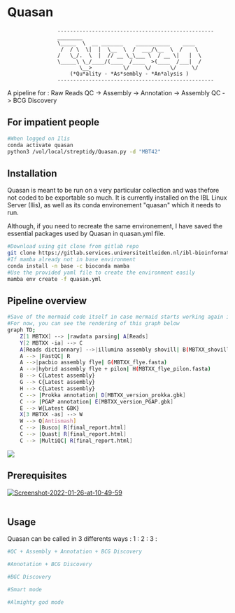 # Quasan
					--------------------------------------------------  
					________                                
					\_____  \  __ _______    ___________    ____    
					 /  / \  \|  |  \__  \  /  ___/\__  \  /    \   
					/   \_/.  \  |  // __ \_\___ \  / __ \|   |  \   
					\_____\ \_/____/(____  /____  >(____  /___|  /   
					       \__>          \/     \/      \/     \/   
					    (*Qu*ality - *As*sembly - *An*alysis )  
					--------------------------------------------------		
A pipeline for : Raw Reads QC -> Assembly -> Annotation -> Assembly QC -> BCG Discovery
## For impatient people

```bash
#When logged on Ilis
conda activate quasan
python3 /vol/local/streptidy/Quasan.py -d "MBT42"
```

## Installation

Quasan is meant to be run on a very particular collection and was thefore not coded to be exportable so much.
It is currently installed on the IBL Linux Server (Ilis), as well as its conda environement "quasan" which it needs to run.

Although, if you need to recreate the same environement, I have saved the essential packages used by Quasan in quasan.yml file.

```bash
#Download using git clone from gitlab repo
git clone https://gitlab.services.universiteitleiden.nl/ibl-bioinformatic/streptidy.git
#If mamba already not in base environment
conda install -n base -c bioconda mamba
#Use the provided yaml file to create the environment easily
mamba env create -f quasan.yml
```

## Pipeline overview 

```bash
#Save of the mermaid code itself in case mermaid starts working again in gitlab
#For now, you can see the rendering of this graph below
graph TD;
    Z[1 MBTXX] --> |rawdata parsing| A[Reads]
    Y[2 MBTXX -ia] --> C
    A[Reads dictionnary] -->|illumina assembly shovill| B(MBTXX_shovill.fasta)
    A --> |FastQC| R
    A -->|pacbio assembly flye| G(MBTXX_flye.fasta)
    A -->|hybrid assembly flye + pilon| H(MBTXX_flye_pilon.fasta)
    B --> C{Latest assembly}
    G --> C{Latest assembly}
    H --> C{Latest assembly}
    C --> |Prokka annotation| D[MBTXX_version_prokka.gbk]
    C --> |PGAP annotation| E[MBTXX_version_PGAP.gbk]
    E --> W{Latest GBK}
    X[3 MBTXX -as] --> W
    W --> Q[Antismash]
    C --> |Busco| R[final_report.html]
    C --> |Quast| R[final_report.html]
    C --> |MultiQC| R[final_report.html]
```

[![](https://mermaid.ink/img/pako:eNqNU11PwjAU_Ss3fdIoJOobDyYMEBIlATUB3Qi5bIU1dO3SdpqF8t8t61Cm0bin9nzltqfbkVgmlHTIRmGewnM_EuC-1_AKxsHzfL6AVusWrML3BA1CjkozsbHQDR8pJnrh5S_htZdDi6G39DxT6yBhsWFSCFRlxVvGeZExgYBa02zFS9CpfHOoheCsylrWQHuN2uB5nefnuXPQtGfh8QS1OcYrJr8C17ykFoZ12mH3M8qm5UqxpGmCC8gZl8LC6MS8rLBGROCPuntAQ7X5DNl7dvgnO_qT7flzTpTcbt0dCSENHi7QQj_0I71RV4UUy7yStDer7aJpHXYnDePgm_EgOLENKtvsOM8wuK9HmYc3x3JR-3JnnplVm2nYFYbpDHXanCAodCxdR-Ha9cyXiuZSmXZqMt7UTQt3pf_QjQtuWNX6L0pySTKqMmSJe9C7AxIRk9KMRqTjlgmqbUQisXe6InfvmQ4SZqQinTVyTS8JFkY-lSImHaMKehT1GbqfI6tV-w-8Awov)](https://mermaid.live/edit#pako:eNqNU11PwjAU_Ss3fdIoJOobDyYMEBIlATUB3Qi5bIU1dO3SdpqF8t8t61Cm0bin9nzltqfbkVgmlHTIRmGewnM_EuC-1_AKxsHzfL6AVusWrML3BA1CjkozsbHQDR8pJnrh5S_htZdDi6G39DxT6yBhsWFSCFRlxVvGeZExgYBa02zFS9CpfHOoheCsylrWQHuN2uB5nefnuXPQtGfh8QS1OcYrJr8C17ykFoZ12mH3M8qm5UqxpGmCC8gZl8LC6MS8rLBGROCPuntAQ7X5DNl7dvgnO_qT7flzTpTcbt0dCSENHi7QQj_0I71RV4UUy7yStDer7aJpHXYnDePgm_EgOLENKtvsOM8wuK9HmYc3x3JR-3JnnplVm2nYFYbpDHXanCAodCxdR-Ha9cyXiuZSmXZqMt7UTQt3pf_QjQtuWNX6L0pySTKqMmSJe9C7AxIRk9KMRqTjlgmqbUQisXe6InfvmQ4SZqQinTVyTS8JFkY-lSImHaMKehT1GbqfI6tV-w-8Awov)

## Prerequisites

<a href="https://ibb.co/Y03KGxk"><img src="https://i.ibb.co/mNGY73q/Screenshot-2022-01-26-at-10-49-59.png" alt="Screenshot-2022-01-26-at-10-49-59" border="0"></a><br /><a target='_blank' href='https://nl.imgbb.com/'></a><br />


## Usage

Quasan can be called in 3 differents ways : 
1 : 
2 : 
3 : 

```python
#QC + Assembly + Annotation + BCG Discovery

#Annotation + BCG Discovery

#BGC Discovery

#Smart mode

#Almighty god mode

```

